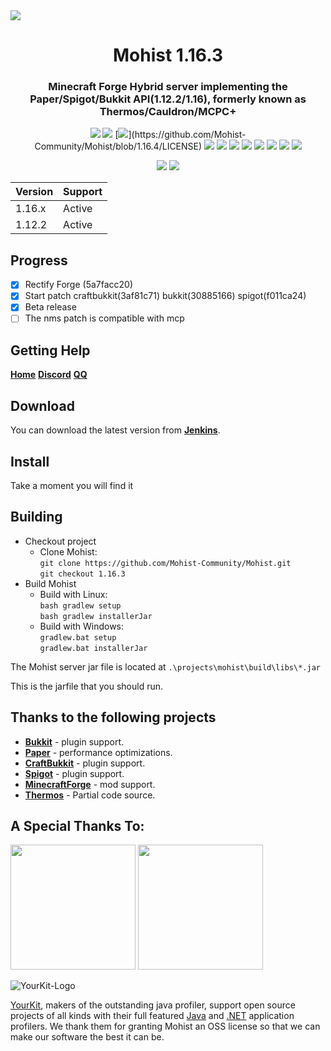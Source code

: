 <img src="https://i.loli.net/2020/09/06/lQscneqbV8Hptxz.png">

<div align="center">
  <h1>Mohist 1.16.3</h1>

### Minecraft Forge Hybrid server implementing the Paper/Spigot/Bukkit API(1.12.2/1.16), formerly known as Thermos/Cauldron/MCPC+

[![](https://img.shields.io/jenkins/build?jobUrl=https%3A%2F%2Fci.codemc.io%2Fjob%2FMohist-Community%2Fjob%2Fdebug)](https://ci.codemc.io/job/Mohist-Community/job/debug)
[![](https://img.shields.io/github/stars/Mohist-Community/Mohist.svg?label=Stars&logo=github)](https://github.com/Mohist-Community/Mohist/stargazers)
[![](https://img.shields.io/github/license/Mohist-Community/Mohist?)](https://github.com/Mohist-Community/Mohist/blob/1.16.4/LICENSE)
[![](https://img.shields.io/badge/Forge-1.16.4-brightgreen.svg?colorB=26303d&logo=Conda-Forge)](http://files.minecraftforge.net/)
[![](https://img.shields.io/badge/Paper-1.16.4-brightgreen.svg?colorB=DC3340)](https://papermc.io/downloads#Paper-1.16.4)
[![](https://img.shields.io/badge/AdoptOpenJDK-8u252-brightgreen.svg?colorB=469C00&logo=java)](https://adoptopenjdk.net/?variant=openjdk8&jvmVariant=hotspot)
[![](https://img.shields.io/badge/Gradle-4.10.3-brightgreen.svg?colorB=469C00&logo=gradle)](https://docs.gradle.org/4.10.3/release-notes.html)
[![](https://img.shields.io/bstats/servers/6762?label=bStats)](https://bstats.org/plugin/server-implementation/Mohist/6762)
[![](https://badges.crowdin.net/mohist/localized.svg)](https://crowdin.com/project/mohist)
[![](https://img.shields.io/discord/311256119005937665.svg?color=%237289da&label=Discord&logo=discord&logoColor=%237289da)](https://discord.gg/ZgXjHGd)
[![](https://img.shields.io/badge/Patreon-Support-orange.svg?logo=Patreon)](https://www.patreon.com/mohist)

[![](https://bstats.org/signatures/server-implementation/Mohist.svg)](https://bstats.org/plugin/server-implementation/Mohist/6762)
[![](https://bstats.org/signatures/bukkit/Mohist.svg)](https://bstats.org/plugin/bukkit/Mohist/3939)
</div>

| Version  | Support |
| ------------- | ------------- |
| 1.16.x  | Active  |
| 1.12.2  | Active  |

Progress
------

- [x] Rectify Forge (5a7facc20)
- [x] Start patch craftbukkit(3af81c71) bukkit(30885166) spigot(f011ca24)
- [x] Beta release
- [ ] The nms patch is compatible with mcp

Getting Help
------
   [**Home**](https://mohistmc.com/) [**Discord**](https://discord.gg/ZgXjHGd) [**QQ**](https://jq.qq.com/?_wv=1027&k=5YIRYnH)  
   
Download
------

You can download the latest version from [**Jenkins**](https://ci.codemc.io/job/Mohist-Community/job/debug/).

Install
------

Take a moment you will find it

Building
------
* Checkout project
  * Clone Mohist:  
  `git clone https://github.com/Mohist-Community/Mohist.git`  
  `git checkout 1.16.3`
* Build Mohist
  * Build with Linux:  
  `bash gradlew setup`  
  `bash gradlew installerJar`  
  * Build with Windows:  
  `gradlew.bat setup`  
  `gradlew.bat installerJar`

The Mohist server jar file is located at `.\projects\mohist\build\libs\*.jar`

This is the jarfile that you should run.

Thanks to the following projects
------
* [**Bukkit**](https://hub.spigotmc.org/stash/scm/spigot/bukkit.git) - plugin support.
* [**Paper**](https://github.com/PaperMC/Paper.git) - performance optimizations.
* [**CraftBukkit**](https://hub.spigotmc.org/stash/scm/spigot/craftbukkit.git) - plugin support.
* [**Spigot**](https://hub.spigotmc.org/stash/scm/spigot/spigot.git) - plugin support.
* [**MinecraftForge**](https://github.com/MinecraftForge/MinecraftForge.git) - mod support.
* [**Thermos**](https://github.com/CyberdyneCC/Thermos.git) - Partial code source.

A Special Thanks To:
-------------
<a href="https://serverjars.com/"><img src="https://serverjars.com/assets/img/logo_white.svg" width="200"></a>
<a href="https://ci.codemc.io/"><img src="https://i.loli.net/2020/03/11/YNicj3PLkU5BZJT.png" width="200"></a>

![YourKit-Logo](https://www.yourkit.com/images/yklogo.png)

[YourKit](http://www.yourkit.com/), makers of the outstanding java profiler, support open source projects of all kinds with their full featured [Java](https://www.yourkit.com/java/profiler/index.jsp) and [.NET](https://www.yourkit.com/.net/profiler/index.jsp) application profilers. We thank them for granting Mohist an OSS license so that we can make our software the best it can be.
